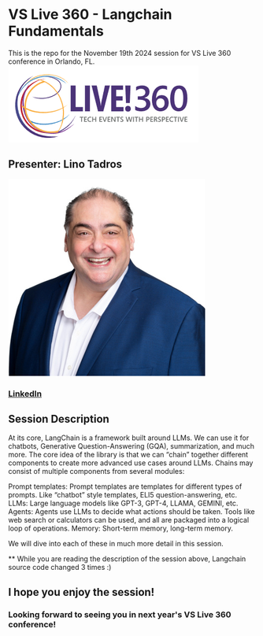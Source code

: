 # VS Live 360 - Langchain Fundamentals
This is the repo for the November 19th 2024 session for VS Live 360 conference in Orlando, FL.
![](media/Live360.png)
## Presenter: Lino Tadros

![Lino Tadros](media/Lino-Tadros.jpg)
### [LinkedIn](https://www.linkedin.com/in/linotadros/)

## Session Description
At its core, LangChain is a framework built around LLMs. We can use it for chatbots, Generative Question-Answering (GQA), summarization, and much more. The core idea of the library is that we can “chain” together different components to create more advanced use cases around LLMs. Chains may consist of multiple components from several modules:

Prompt templates: Prompt templates are templates for different types of prompts. Like “chatbot” style templates, ELI5 question-answering, etc.
LLMs: Large language models like GPT-3, GPT-4, LLAMA, GEMINI, etc.
Agents: Agents use LLMs to decide what actions should be taken. Tools like web search or calculators can be used, and all are packaged into a logical loop of operations.
Memory: Short-term memory, long-term memory.

We will dive into each of these in much more detail in this session.

** While you are reading the description of the session above, Langchain source code changed 3 times :) 

## I hope you enjoy the session!
### Looking forward to seeing you in next year's VS Live 360 conference!
